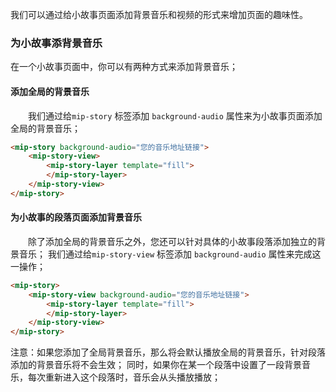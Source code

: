 我们可以通过给小故事页面添加背景音乐和视频的形式来增加页面的趣味性。

### 为小故事添背景音乐

在一个小故事页面中，你可以有两种方式来添加背景音乐；

#### 添加全局的背景音乐

​​&emsp;&emsp;我们通过给`mip-story` 标签添加 `background-audio` 属性来为小故事页面添加全局的背景音乐；

```html
<mip-story background-audio="您的音乐地址链接">
    <mip-story-view>
        <mip-story-layer template="fill">
        </mip-story-layer>
    </mip-story-view>
</mip-story>
```

#### 为小故事的段落页面添加背景音乐

​​&emsp;&emsp;除了添加全局的背景音乐之外，您还可以针对具体的小故事段落添加独立的背景音乐；
我们通过给`mip-story-view` 标签添加 `background-audio` 属性来完成这一操作；

```html
<mip-story>
    <mip-story-view background-audio="您的音乐地址链接">
        <mip-story-layer template="fill">
        </mip-story-layer>
    </mip-story-view>
</mip-story>
```

注意：如果您添加了全局背景音乐，那么将会默认播放全局的背景音乐，针对段落添加的背景音乐将不会生效；
同时，如果你在某一个段落中设置了一段背景音乐，每次重新进入这个段落时，音乐会从头播放播放；


